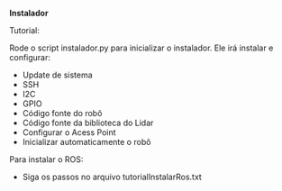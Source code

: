 **Instalador**

Tutorial:

Rode o script instalador.py para inicializar o instalador. Ele irá instalar e configurar:

 * Update de sistema 
 * SSH 
 * I2C
 * GPIO
 * Código fonte do robô
 * Código fonte da biblioteca do Lidar
 * Configurar o Acess Point
 * Inicializar automaticamente o robô

 Para instalar o ROS:

 * Siga os passos no arquivo tutorialInstalarRos.txt